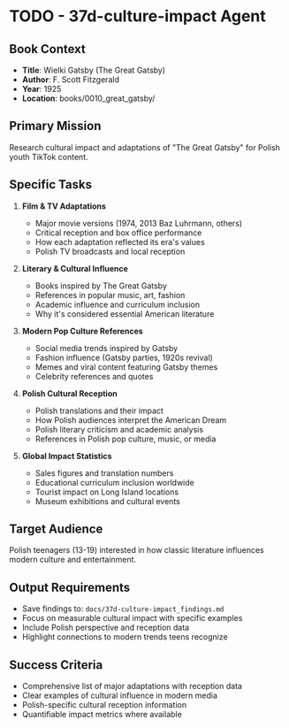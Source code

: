 # TODO - 37d-culture-impact Agent

## Book Context
- **Title**: Wielki Gatsby (The Great Gatsby)
- **Author**: F. Scott Fitzgerald
- **Year**: 1925
- **Location**: books/0010_great_gatsby/

## Primary Mission
Research cultural impact and adaptations of "The Great Gatsby" for Polish youth TikTok content.

## Specific Tasks
1. **Film & TV Adaptations**
   - Major movie versions (1974, 2013 Baz Luhrmann, others)
   - Critical reception and box office performance
   - How each adaptation reflected its era's values
   - Polish TV broadcasts and local reception

2. **Literary & Cultural Influence**
   - Books inspired by The Great Gatsby
   - References in popular music, art, fashion
   - Academic influence and curriculum inclusion
   - Why it's considered essential American literature

3. **Modern Pop Culture References**
   - Social media trends inspired by Gatsby
   - Fashion influence (Gatsby parties, 1920s revival)
   - Memes and viral content featuring Gatsby themes
   - Celebrity references and quotes

4. **Polish Cultural Reception**
   - Polish translations and their impact
   - How Polish audiences interpret the American Dream
   - Polish literary criticism and academic analysis
   - References in Polish pop culture, music, or media

5. **Global Impact Statistics**
   - Sales figures and translation numbers
   - Educational curriculum inclusion worldwide
   - Tourist impact on Long Island locations
   - Museum exhibitions and cultural events

## Target Audience
Polish teenagers (13-19) interested in how classic literature influences modern culture and entertainment.

## Output Requirements
- Save findings to: `docs/37d-culture-impact_findings.md`
- Focus on measurable cultural impact with specific examples
- Include Polish perspective and reception data
- Highlight connections to modern trends teens recognize

## Success Criteria
- Comprehensive list of major adaptations with reception data
- Clear examples of cultural influence in modern media
- Polish-specific cultural reception information
- Quantifiable impact metrics where available
